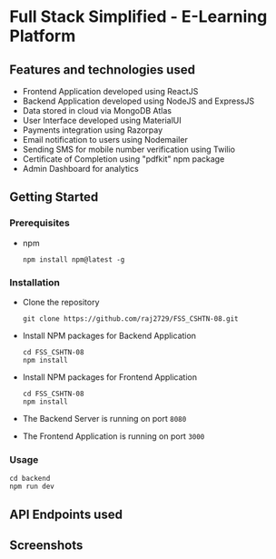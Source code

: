 # Full Stack Simplified - E-Learning Platform

## Features and technologies used

- Frontend Application developed using ReactJS
- Backend Application developed using NodeJS and ExpressJS
- Data stored in cloud via MongoDB Atlas
- User Interface developed using MaterialUI
- Payments integration using Razorpay
- Email notification to users using Nodemailer
- Sending SMS for mobile number verification using Twilio
- Certificate of Completion using "pdfkit" npm package
- Admin Dashboard for analytics

<!-- GETTING STARTED -->

## Getting Started

### Prerequisites

- npm
  ```
  npm install npm@latest -g
  ```

### Installation

- Clone the repository
  ```
  git clone https://github.com/raj2729/FSS_CSHTN-08.git
  ```
- Install NPM packages for Backend Application

  ```
  cd FSS_CSHTN-08
  npm install
  ```

- Install NPM packages for Frontend Application

  ```
  cd FSS_CSHTN-08
  npm install
  ```

- The Backend Server is running on port `8080`
- The Frontend Application is running on port `3000`

### Usage

```
cd backend
npm run dev
```

## API Endpoints used


## Screenshots
